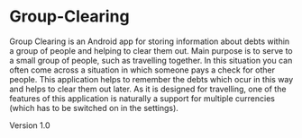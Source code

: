 Group-Clearing
==============

Group Clearing is an Android app for storing
information about debts within a group of people and helping to clear
them out. Main purpose is to serve to a small group of people, such as
travelling together. In this situation you can often come across a
situation in which someone pays a check for other people. This
application helps to remember the debts which ocur in this way and
helps to clear them out later. As it is designed for travelling, one
of the features of this application is naturally a support for
multiple currencies (which has to be switched on in the settings).

Version 1.0
